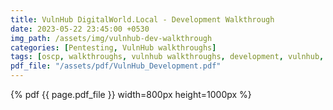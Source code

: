 ```yaml
---
title: VulnHub DigitalWorld.Local - Development Walkthrough
date: 2023-05-22 23:45:00 +0530
img_path: /assets/img/vulnhub-dev-walkthrough
categories: [Pentesting, VulnHub walkthroughs]
tags: [oscp, walkthroughs, vulnhub walkthroughs, development, vulnhub, pentesting, hacking]     # TAG names should always be lowercase
pdf_file: "/assets/pdf/VulnHub_Development.pdf"
---
```


{% pdf {{ page.pdf_file }} width=800px height=1000px %}